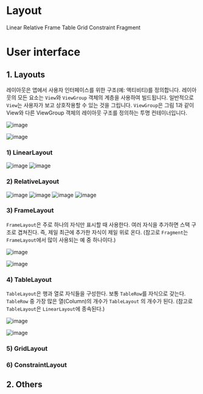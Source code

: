 # Layout

Linear
Relative
Frame
Table
Grid
Constraint
Fragment

# User interface


## 1. Layouts
레이아웃은 앱에서 사용자 인터페이스를 위한 구조(예: 액티비티)를 정의합니다. 레이아웃의 모든 요소는 `View`와 `ViewGroup` 객체의 계층을 사용하여 빌드됩니다. 일반적으로 `View`는 사용자가 보고 상호작용할 수 있는 것을 그립니다. `ViewGroup`은 그림 1과 같이 View와 다른 ViewGroup 객체의 레이아웃 구조를 정의하는 투명 컨테이너입니다.

![image](https://user-images.githubusercontent.com/43839938/82417490-969fc580-9ab6-11ea-99a9-f91285185592.png)

![image](https://user-images.githubusercontent.com/43839938/82417739-f1392180-9ab6-11ea-836a-04b2c75aaa4f.png)

### 1) LinearLayout
![image](https://user-images.githubusercontent.com/43839938/82420017-2004c700-9aba-11ea-9ea1-fa203cb9b7f4.png)
![image](https://user-images.githubusercontent.com/43839938/82420265-77a33280-9aba-11ea-84eb-d173ad33c9ca.png)
### 2) RelativeLayout
![image](https://user-images.githubusercontent.com/43839938/82422483-79bac080-9abd-11ea-8bd1-b820cf781d98.png)
![image](https://user-images.githubusercontent.com/43839938/82420305-825dc780-9aba-11ea-8a94-a19e28d44cff.png)
![image](https://user-images.githubusercontent.com/43839938/82420330-8c7fc600-9aba-11ea-9973-220ceca15233.png)
![image](https://user-images.githubusercontent.com/43839938/82420353-95709780-9aba-11ea-8d70-4cfe7ad2a39a.png)

### 3) FrameLayout
`FrameLayout`은 주로 하나의 자식만 표시할 때 사용한다. 여러 자식을 추가하면 스택 구조로 겹쳐진다. 즉, 제일 최근에 추가한 자식이 제일 위로 온다.
(참고로 `Fragment`는 `FrameLayout`에서 많이 사용되는 예 중 하나이다.)

![image](https://user-images.githubusercontent.com/43839938/82421541-2136f380-9abc-11ea-8677-dc993e7af730.png)

![image](https://user-images.githubusercontent.com/43839938/82420424-a9b49480-9aba-11ea-928d-98d569305a4d.png)
### 4) TableLayout
`TableLayout`은 행과 열로 자식들을 구성한다. 보통 `TableRow`를 자식으로 갖는다. `TableRow` 중 가장 많은 열(Column)의 개수가 `TableLayout` 의 개수가 된다. (참고로 `TableLayout`은 `LinearLayout`에 종속된다.)

![image](https://user-images.githubusercontent.com/43839938/82421100-83dbbf80-9abb-11ea-9f2a-339ea34097b8.png)

![image](https://user-images.githubusercontent.com/43839938/82420500-bf29be80-9aba-11ea-91e5-2506fd4e2b92.png)
### 5) GridLayout
### 6) ConstraintLayout
[](https://developer.android.com/training/constraint-layout)


## 2. Others





